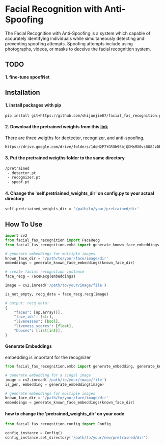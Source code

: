 
# Facial Recognition with Anti-Spoofing
The Facial Recognition with Anti-Spoofing is a system which capable of accurately identifying individuals while simultaneously detecting and preventing spoofing attempts. Spoofing attempts include using photographs, videos, or masks to deceive the facial recognition system.
## TODO
#### 1. fine-tune spoofNet
## Installation

#### 1. install packages with pip
```bash
pip install git+https://github.com/shijunjie07/facial_fas_recognition.git
```
#### 2. Download the pretrained weights from this [link](https://drive.google.com/drive/folders/1dqH2P7YGROh9SbjQDMsMX0vs8O8JzDPE?usp=sharing)
There are three weigths for dectector, recognizer, and anti-spoofing.
```bash
https://drive.google.com/drive/folders/1dqH2P7YGROh9SbjQDMsMX0vs8O8JzDPE?usp=sharing
```

#### 3. Put the pretrained weigths folder to the same directory
```bash
/pretrained
 - detector.pt
 - recognizer.pt
 - spoof.pt
```

#### 4. Change the 'self.pretriained_weights_dir' on config.py to your actual directory
```bash
self.pretriained_weights_dir = '/path/to/your/pretrained/dir'
```

## How To Use

```python
import cv2
from facial_fas_recognition import FaceRecg
from facial_fas_recognition.embd import generate_known_face_embeddings

# generate embeddings for multiple images
known_face_dir = '/path/to/your/face/image/dir'
embeddings = generate_known_face_embeddings(known_face_dir)

# create facial recognition instance
face_recg = FaceRecg(embeddings)

image = cv2.imread('/path/to/your/image/file')

is_not_empty, recg_data = face_recg.recg(image)

# output: recg_data:
{
    "faces": [np.array()],
    "face_ids": [str],
    "livenesses": [bool],
    "liveness_scores": [float],
    "bboxes": [list[int]],
}
```

#### Generate Embeddings
embedding is important for the recognizer
```python
from facial_fas_recognition.embd import generate_embedding, generate_known_face_embeddings

# generate embedding for a singal image
image = cv2.imread('/path/to/your/image/file')
is_gen, embedding = generate_embedding(image)

# generate embeddings for multiple images
known_face_dir = '/path/to/your/face/image/dir'
embeddings = generate_known_face_embeddings(known_face_dir)
```

#### how to change the 'pretrained_weights_dir' on your code
```python
from facial_fas_recognition.config import Config

config_instance = Config()
config_instance.set_directory('/path/to/your/new/pretrained/dir')
```